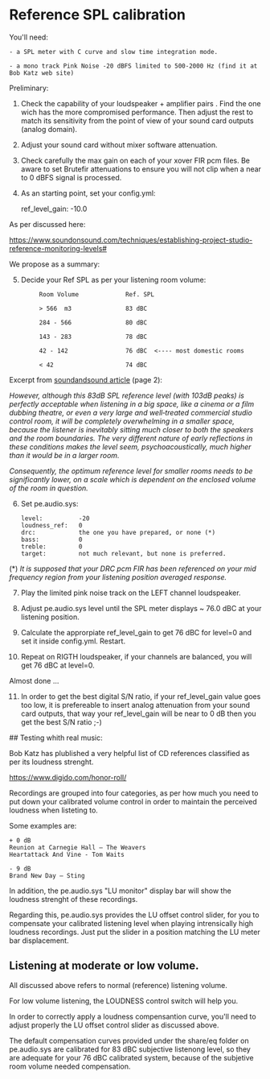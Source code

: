 # Reference SPL calibration


You'll need:

    - a SPL meter with C curve and slow time integration mode.

    - a mono track Pink Noise -20 dBFS limited to 500-2000 Hz (find it at Bob Katz web site)

Preliminary:


1. Check the capability of your loudspeaker + amplifier pairs . Find the one wich has the more compromised performance. Then adjust the rest to match its sensitivity from the point of view of your sound card outputs (analog domain).

2. Adjust your sound card without mixer software attenuation.

3. Check carefully the max gain on each of your xover FIR pcm files. Be aware to set Brutefir attenuations to ensure you will not clip when a near to 0 dBFS signal is processed.

4. As an starting point, set your config.yml:

    ref_level_gain: -10.0


As per discussed here:

https://www.soundonsound.com/techniques/establishing-project-studio-reference-monitoring-levels#

We propose as a summary:

5. Decide your Ref SPL as per your listening room volume:

            Room Volume             Ref. SPL

            > 566  m3               83 dBC

            284 - 566               80 dBC

            143 - 283               78 dBC

            42 - 142                76 dBC  <---- most domestic rooms

            < 42                    74 dBC

Excerpt from [soundandsound article](https://www.soundonsound.com/techniques/establishing-project-studio-reference-monitoring-levels?page=2) (page 2):


*However, although this 83dB SPL reference level (with 103dB peaks) is perfectly acceptable when listening in a big space, like a cinema or a film dubbing theatre, or even a very large and well‑treated commercial studio control room, it will be completely overwhelming in a smaller space, because the listener is inevitably sitting much closer to both the speakers and the room boundaries. The very different nature of early reflections in these conditions makes the level seem, psychoacoustically, much higher than it would be in a larger room.*

*Consequently, the optimum reference level for smaller rooms needs to be significantly lower, on a scale which is dependent on the enclosed volume of the room in question.*



6. Set pe.audio.sys:

    ```
    level:          -20
    loudness_ref:   0
    drc:            the one you have prepared, or none (*)
    bass:           0
    treble:         0
    target:         not much relevant, but none is preferred.
    ```

(*) *It is supposed that your DRC pcm FIR has been referenced on your mid frequency region from your listening position averaged response.* 


7. Play the limited pink noise track on the LEFT channel loudspeaker.

8. Adjust pe.audio.sys level until the SPL meter displays ~ 76.0 dBC  at your listening position.

9. Calculate the approrpiate ref_level_gain to get 76 dBC for level=0 and set it inside config.yml. Restart.

10. Repeat on RIGTH loudspeaker, if your channels are balanced, you will get 76 dBC at level=0.

Almost done ...

11. In order to get the best digital S/N ratio, if your ref_level_gain value goes too low, it is prefereable to insert analog attenuation from your sound card outputs, that way your ref_level_gain will be near to 0 dB then you get the best S/N ratio ;-)


## Testing whith real music:

Bob Katz has plublished a very helpful list of CD references classified as per its loudness strenght.

https://www.digido.com/honor-roll/

Recordings are grouped into four categories, as per how much you need to put down your calibrated volume control in order to maintain the perceived loudness when listeting to.

Some examples are:

    + 0 dB
    Reunion at Carnegie Hall – The Weavers
    Heartattack And Vine - Tom Waits

    - 9 dB
    Brand New Day – Sting

In addition, the pe.audio.sys "LU monitor" display bar will show the loudness strenght of these recordings.

Regarding this, pe.audio.sys provides the LU offset control slider, for you to compensate your calibrated listening level when playing intrensically high loudness recordings. Just put the slider in a position matching the LU meter bar displacement.

## Listening at moderate or low volume.

All discussed above refers to normal (reference) listening volume.

For low volume listening, the LOUDNESS control switch will help you.

In order to correctly apply a loudness compensantion curve, you'll need to adjust properly the LU offset control slider as discussed above.

The default compensation curves provided under the share/eq folder on pe.audio.sys are calibrated for 83 dBC subjective listenong level, so they are adequate for your 76 dBC calibrated system, because of the subjetive room volume needed compensation.


